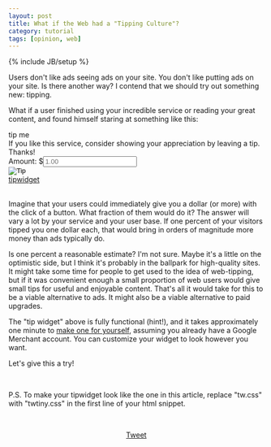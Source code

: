 ```yaml
---
layout: post
title: What if the Web had a "Tipping Culture"?
category: tutorial
tags: [opinion, web]
---
```

{% include JB/setup %}


Users don't like ads seeing ads on your site. You don't like putting ads on your site. Is there another way? I contend that we should try out something new: tipping.

What if a user finished using your incredible service or reading your great content, and found himself staring at something like this:


<link type="text/css" rel="stylesheet" href="//tipwidget.appspot.com/static/twtiny.css" />
<script src="//ajax.googleapis.com/ajax/libs/jquery/1.7.1/jquery.min.js"></script>
<script src="//www.google.com/jsapi"></script>
<script src="//tipwidget.appspot.com/static/tw.js"></script>
<div id="tipwidget">
  <div id="tipwidgettop">tip me</div>
  <div id="tipwidgetleft">If you like this service, consider showing your appreciation by leaving a tip. Thanks!</div>
  <div id="tipwidgetright">
        <div>Amount: $<input type="text" id="tipwidgetamount" placeholder="1.00" /></div>
        <div><input type="image" src="https://checkout.google.com/buttons/checkoutMobile.gif?w=118&h=24&style=trans&variant=no-text"
               alt="Tip" onclick="tipwidgetsupport('110370840777223333593');" /></div>
  </div>
  <span class="tipwidgetclear"></span>
  <div id="tipwidgetbottom">
      <div id="tipwidgetlogo">
        <a href="http://tipwidget.appspot.com" target="_b"><span class="tipwidgetc1">tip</span><span class="tipwidgetc2">widget</span></a>
      </div>
  </div>
</div>
<br />

Imagine that your users could immediately give you a dollar (or more) with the click of a button. What fraction of them would do it? The answer will vary a lot by your service and your user base. If one percent of your visitors tipped you one dollar each, that would bring in orders of magnitude more money than ads typically do.

Is one percent a reasonable estimate? I'm not sure. Maybe it's a little on the optimistic side, but I think it's probably in the ballpark for high-quality sites. It might take some time for people to get used to the idea of web-tipping, but if it was convenient enough a small proportion of web users would give small tips for useful and enjoyable content. That's all it would take for this to be a viable alternative to ads. It might also be a viable alternative to paid upgrades.

The "tip widget" above is fully functional (hint!), and it takes approximately one minute to [make one for yourself](http://tipwidget.appspot.com), assuming you already have a Google Merchant account. You can customize your widget to look however you want.

Let's give this a try!

<br />

P.S. To make your tipwidget look like the one in this article, replace "tw.css" with "twtiny.css" in the first line of your html snippet.


<br />

<div style="text-align: center">

<div id="fb-root"></div>
<script>(function(d, s, id) {
	var js, fjs = d.getElementsByTagName(s)[0];
	if (d.getElementById(id)) return;
	js = d.createElement(s); js.id = id;
	js.src = "//connect.facebook.net/en_US/all.js#xfbml=1";
	fjs.parentNode.insertBefore(js, fjs);
}(document, 'script', 'facebook-jssdk'));</script>
<div class="fb-like" data-href="http://blog.quantitations.com/tutorial/2013/11/05/what-if-the-web-had-a-tipping-culture/" data-colorscheme="light" data-layout="box_count" data-action="like" data-show-faces="false" data-send="false"></div>

<div class="g-plusone" data-size="tall"></div>
<script type="text/javascript">
(function() {
	var po = document.createElement('script'); po.type = 'text/javascript'; po.async = true;
	po.src = 'https://apis.google.com/js/plusone.js';
	var s = document.getElementsByTagName('script')[0]; s.parentNode.insertBefore(po, s);
})();
</script>

<a href="https://twitter.com/share" class="twitter-share-button" data-count="vertical" data-dnt="true">Tweet</a>
<script>!function(d,s,id){var js,fjs=d.getElementsByTagName(s)[0],p=/^http:/.test(d.location)?'http':'https';if(!d.getElementById(id)){js=d.createElement(s);js.id=id;js.src=p+'://platform.twitter.com/widgets.js';fjs.parentNode.insertBefore(js,fjs);}}(document, 'script', 'twitter-wjs');</script>

</div>


